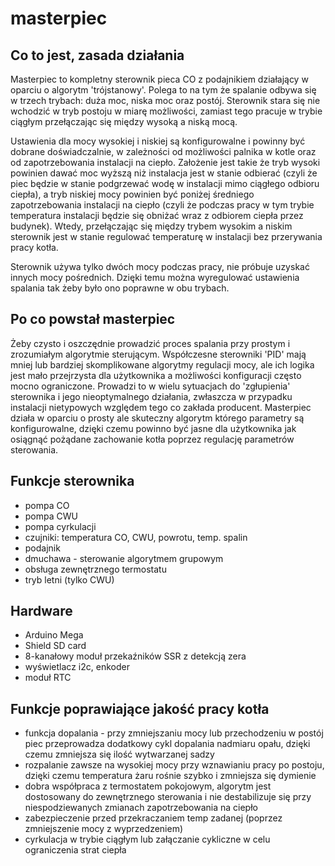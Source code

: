 # masterpiec
## 
## Co to jest, zasada działania
Masterpiec to kompletny sterownik pieca CO z podajnikiem działający w oparciu o algorytm 'trójstanowy'.
Polega to na tym że spalanie odbywa się w trzech trybach: duża moc, niska moc oraz postój. Sterownik stara się nie wchodzić w tryb postoju w miarę możliwości, zamiast tego pracuje
w trybie ciągłym przełączając się między wysoką a niską mocą. 

Ustawienia dla mocy wysokiej i niskiej są konfigurowalne i powinny być dobrane doświadczalnie, w zależności od możliwości palnika w kotle oraz od zapotrzebowania instalacji na ciepło. Założenie jest takie że tryb wysoki powinien dawać moc wyższą niż instalacja jest w stanie odbierać (czyli że piec będzie w stanie podgrzewać wodę w instalacji mimo ciągłego odbioru ciepła), a tryb niskiej mocy powinien być poniżej średniego zapotrzebowania instalacji na ciepło (czyli że podczas pracy w tym trybie temperatura instalacji będzie się obniżać wraz z odbiorem ciepła przez budynek). Wtedy, przełączając się między trybem wysokim a niskim sterownik jest w stanie regulować temperaturę w instalacji bez przerywania pracy kotła.

Sterownik używa tylko dwóch mocy podczas pracy, nie próbuje uzyskać innych mocy pośrednich. Dzięki temu można wyregulować ustawienia spalania tak żeby było ono poprawne w obu trybach.

## Po co powstał masterpiec
Żeby czysto i oszczędnie prowadzić proces spalania przy prostym i zrozumiałym algorytmie sterującym. Współczesne sterowniki 'PID' mają mniej lub bardziej skomplikowane algorytmy regulacji mocy, ale ich logika jest mało przejrzysta dla użytkownika a możliwości konfiguracji często mocno ograniczone. Prowadzi to w wielu sytuacjach do 'zgłupienia' sterownika i jego nieoptymalnego działania, zwłaszcza w przypadku instalacji nietypowych względem tego co zakłada producent.
Masterpiec działa w oparciu o prosty ale skuteczny algorytm którego parametry są konfigurowalne, dzięki czemu powinno być jasne dla użytkownika jak osiągnąć pożądane zachowanie kotła poprzez regulację parametrów sterowania.

## Funkcje sterownika
* pompa CO
* pompa CWU
* pompa cyrkulacji
* czujniki: temperatura CO, CWU, powrotu, temp. spalin
* podajnik
* dmuchawa - sterowanie algorytmem grupowym 
* obsługa zewnętrznego termostatu
* tryb letni (tylko CWU)

## Hardware

* Arduino Mega
* Shield SD card
* 8-kanałowy moduł przekaźników SSR z detekcją zera
* wyświetlacz i2c, enkoder
* moduł RTC

## Funkcje poprawiające jakość pracy kotła
- funkcja dopalania - przy zmniejszaniu mocy lub przechodzeniu w postój piec przeprowadza dodatkowy cykl dopalania nadmiaru opału, dzięki czemu zmniejsza się ilość wytwarzanej sadzy
- rozpalanie zawsze na wysokiej mocy przy wznawianiu pracy po postoju, dzięki czemu temperatura żaru rośnie szybko i zmniejsza się dymienie
- dobra współpraca z termostatem pokojowym, algorytm jest dostosowany do zewnętrznego sterowania i nie destabilizuje się przy niespodziewanych zmianach zapotrzebowania na ciepło
- zabezpieczenie przed przekraczaniem temp zadanej (poprzez zmniejszenie mocy z wyprzedzeniem)
- cyrkulacja w trybie ciągłym lub załączanie cykliczne w celu ograniczenia strat ciepła
